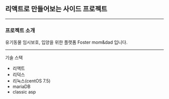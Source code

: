 ## 리액트로 만들어보는 사이드 프로젝트



---

### 프로젝트 소개

유기동물 임시보호, 입양을 위한 플랫폼 Foster mom&dad 입니다.

---

기술 스택

* 리액트
* 리덕스
* 리눅스(centOS 7.5)
* mariaDB
* classic asp
